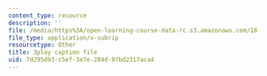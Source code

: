 ```yaml
---
content_type: resource
description: ''
file: /media/https%3A/open-learning-course-data-rc.s3.amazonaws.com/18-01sc-single-variable-calculus-fall-2010/7d295d93c5ef3e7e284d97bd2317aca4_kCPVBl953eY.srt
file_type: application/x-subrip
resourcetype: Other
title: 3play caption file
uid: 7d295d93-c5ef-3e7e-284d-97bd2317aca4
---
```

